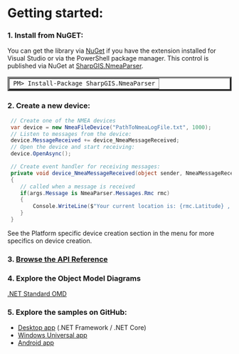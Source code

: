 # Getting started:

### 1. Install from NuGET:

You can get the library via [NuGet](http://www.nuget.org) if you have the extension installed for Visual Studio or via the PowerShell package manager.  This control is published via NuGet at [SharpGIS.NmeaParser](https://nuget.org/packages/SharpGIS.NmeaParser).

<table border="4px">
<tr><td>
            <code>PM&gt; Install-Package SharpGIS.NmeaParser</code>
</td></tr></table>

### 2. Create a new device:

```cs
 // Create one of the NMEA devices
 var device = new NmeaFileDevice("PathToNmeaLogFile.txt", 1000);
 // Listen to messages from the device: 
 device.MessageReceived += device_NmeaMessageReceived;
 // Open the device and start receiving:
 device.OpenAsync();

 // Create event handler for receiving messages:
 private void device_NmeaMessageReceived(object sender, NmeaMessageReceivedEventArgs args)
 {
    // called when a message is received
    if(args.Message is NmeaParser.Messages.Rmc rmc)
    {
        Console.WriteLine($"Your current location is: {rmc.Latitude} , {rmc.Longitude}");
    }
 }
```
See the Platform specific device creation section in the menu for more specifics on device creation.

### 3. [Browse the API Reference](../api/index.md)

### 4. Explore the Object Model Diagrams
[.NET Standard OMD](../api/omd.html)

### 5. Explore the samples on GitHub:

 - [Desktop app](https://github.com/dotMorten/NmeaParser/tree/master/src/SampleApp.WinDesktop) (.NET Framework / .NET Core)
 - [Windows Universal app](https://github.com/dotMorten/NmeaParser/tree/master/src/SampleApp.UWP)
 - [Android app](https://github.com/dotMorten/NmeaParser/tree/master/src/SampleApp.Droid)
